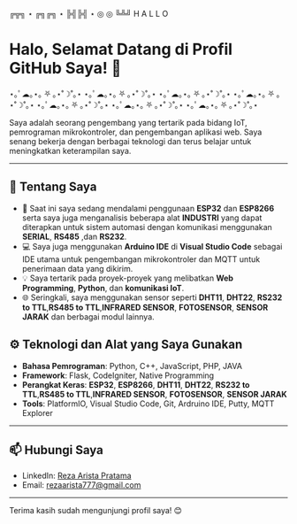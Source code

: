 ╔╦╗ ⋆ ╔╗╔╗ ⋆ ╠╣╠╣ ⋆ ◎ ◎
╚╩╝     H    A     L    L    O

# Halo, Selamat Datang di Profil GitHub Saya! 👋

⋆｡ﾟ☁︎｡⋆｡  ⛧ ｡⋆˚☽˚｡⋆  ⋆｡ﾟ☁︎｡⋆｡  ⛧ ｡⋆˚☽˚｡⋆  ⋆｡ﾟ☁︎｡⋆｡  ⛧ ｡⋆˚☽˚｡⋆ ⋆｡ﾟ☁︎｡⋆｡  ⛧ ｡⋆˚☽˚｡⋆  ⋆｡ﾟ☁︎｡⋆｡  ⛧ ｡⋆˚☽˚｡⋆  ⋆｡ﾟ☁︎｡⋆｡  ⛧ ｡⋆˚☽˚｡⋆  ⋆｡ﾟ☁︎｡⋆｡  ⛧ ｡⋆˚☽˚｡⋆  


Saya adalah seorang pengembang yang tertarik pada bidang IoT, pemrograman mikrokontroler, dan pengembangan aplikasi web. Saya senang bekerja dengan berbagai teknologi dan terus belajar untuk meningkatkan keterampilan saya.

---

## 🚀 Tentang Saya
- 🌱 Saat ini saya sedang mendalami penggunaan **ESP32** dan **ESP8266** serta saya juga menganalisis beberapa alat **INDUSTRI** yang dapat diterapkan untuk sistem automasi dengan komunikasi menggunakan **SERIAL**, **RS485** ,dan **RS232**.
- 💻 Saya juga menggunakan **Arduino IDE** di **Visual Studio Code** sebagai IDE utama untuk pengembangan mikrokontroler dan MQTT untuk penerimaan data yang dikirim.  
- 💡 Saya tertarik pada proyek-proyek yang melibatkan **Web Programming**, **Python**, dan **komunikasi IoT**.
- 🌐 Seringkali, saya menggunakan sensor seperti **DHT11**, **DHT22**, **RS232 to TTL**,**RS485 to TTL**,**INFRARED SENSOR**, **FOTOSENSOR**, **SENSOR JARAK** dan berbagai modul lainnya.

## ⚙️ Teknologi dan Alat yang Saya Gunakan
- **Bahasa Pemrograman**: Python, C++, JavaScript, PHP, JAVA
- **Framework**: Flask, CodeIgniter, Native Programming
- **Perangkat Keras**: **ESP32**, **ESP8266**, **DHT11**, **DHT22**, **RS232 to TTL**,**RS485 to TTL**,**INFRARED SENSOR**, **FOTOSENSOR**, **SENSOR JARAK** 
- **Tools**: PlatformIO, Visual Studio Code, Git, Ardruino IDE, Putty, MQTT Explorer

---

## 📫 Hubungi Saya
- LinkedIn: [Reza Arista Pratama](https://www.linkedin.com/in/reza-arista-pratama-9889201a5/)
- Email: rezaarista777@gmail.com

---


Terima kasih sudah mengunjungi profil saya! 😊
